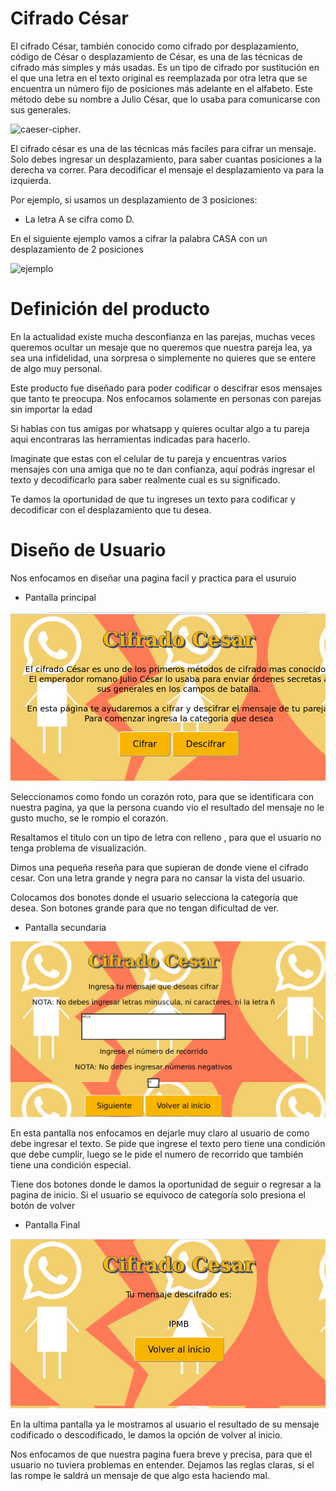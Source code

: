 # Cifrado César

El cifrado César, también conocido como cifrado por desplazamiento, código de César o desplazamiento de César, es una de las técnicas de cifrado más simples y más usadas. Es un tipo de cifrado por sustitución en el que una letra en el texto original es reemplazada por otra letra que se encuentra un número fijo de posiciones más adelante en el alfabeto. Este método debe su nombre a Julio César, que lo usaba para comunicarse con sus generales.

![caeser-cipher](https://seguridadeinformaticaweb.files.wordpress.com/2017/02/cifradocesar.jpg?w=1400).


El cifrado césar es una de las técnicas más faciles para cifrar un mensaje. Solo debes ingresar un desplazamiento, para saber cuantas posiciones a la derecha va correr. Para decodificar el mensaje el desplazamiento va para la izquierda.

Por ejemplo, si usamos un desplazamiento de 3 posiciones:

- La letra A se cifra como D.

En el siguiente ejemplo vamos a cifrar la palabra CASA con un desplazamiento de 2 posiciones

![ejemplo](https://justcodeit.io/wp-content/uploads/2018/08/Cifrado_Cesar_Python.png)





# Definición del producto

En la actualidad existe mucha desconfianza en las parejas, muchas veces queremos ocultar un mesaje que no queremos que nuestra pareja lea, ya sea una infidelidad, una sorpresa o simplemente no quieres que se entere de algo muy personal.

Este producto fue diseñado para poder codificar o descifrar esos mensajes que tanto te preocupa. Nos enfocamos solamente en personas con parejas sin importar la edad 


Si hablas con tus amigas por whatsapp  y quieres ocultar algo  a tu pareja aqui encontraras las herramientas indicadas para hacerlo. 

Imaginate que estas con el celular de tu pareja y encuentras varios mensajes con una amiga que no te dan confianza, aquí podrás ingresar el texto y decodificarlo para saber realmente cual es su significado. 

 Te damos la oportunidad de que tu ingreses un texto para codificar y decodificar con el desplazamiento que tu desea. 



# Diseño de Usuario

Nos enfocamos en diseñar una pagina facil y practica para el usuruio

- Pantalla principal

![imagen](pantalla1.png)

Seleccionamos como fondo un corazón roto, para que se identificara con nuestra pagina, ya que la persona cuando vio el resultado del mensaje no le gusto mucho, se le rompio el corazón.

Resaltamos el titulo con un tipo de letra con relleno , para que el usuario no tenga problema de visualización. 

Dimos una pequeña reseña para que supieran de donde viene el cifrado cesar. Con una letra grande y negra para no cansar la vista del usuario.

Colocamos dos bonotes donde el usuario selecciona la categoría que desea. Son botones grande para que no tengan dificultad de ver.

 - Pantalla secundaria

 ![imagen](pantalla2.png)

En esta pantalla nos enfocamos en dejarle muy claro al usuario de como debe ingresar el texto. Se pide que ingrese el texto pero tiene una condición que debe cumplir, luego se le pide el numero de recorrido que también tiene una condición especial. 

Tiene dos botones donde le damos la oportunidad de seguir o regresar a la pagina de inicio. Si el usuario se equivoco de categoría solo presiona el botón de volver  

- Pantalla Final
 
 ![imagen](pantallafinal.png)

En la ultima pantalla ya le mostramos al usuario el resultado de su mensaje codificado o descodificado, le damos la opción  de volver al inicio.

Nos enfocamos de que nuestra pagina fuera breve y precisa, para que el usuario no tuviera problemas en entender. Dejamos las reglas claras, si el las rompe le saldrá un mensaje de que algo esta haciendo mal.

